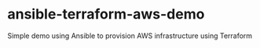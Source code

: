 # ansible-terraform-aws-demo
Simple demo using Ansible to provision AWS infrastructure using Terraform
